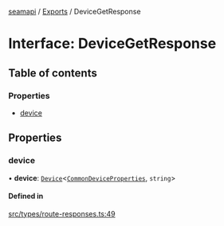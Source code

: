 [seamapi](../README.md) / [Exports](../modules.md) / DeviceGetResponse

# Interface: DeviceGetResponse

## Table of contents

### Properties

- [device](DeviceGetResponse.md#device)

## Properties

### device

• **device**: [`Device`](Device.md)<[`CommonDeviceProperties`](../modules.md#commondeviceproperties), `string`\>

#### Defined in

[src/types/route-responses.ts:49](https://github.com/seamapi/javascript/blob/main/src/types/route-responses.ts#L49)
